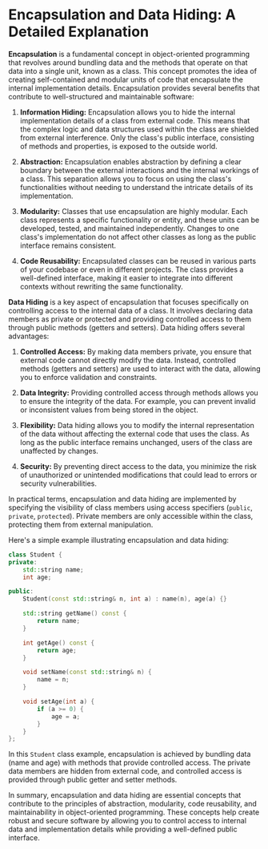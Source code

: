# Encapsulation and Data Hiding: A Detailed Explanation

**Encapsulation** is a fundamental concept in object-oriented programming that revolves around bundling data and the methods that operate on that data into a single unit, known as a class. This concept promotes the idea of creating self-contained and modular units of code that encapsulate the internal implementation details. Encapsulation provides several benefits that contribute to well-structured and maintainable software:

1. **Information Hiding:** Encapsulation allows you to hide the internal implementation details of a class from external code. This means that the complex logic and data structures used within the class are shielded from external interference. Only the class's public interface, consisting of methods and properties, is exposed to the outside world.

2. **Abstraction:** Encapsulation enables abstraction by defining a clear boundary between the external interactions and the internal workings of a class. This separation allows you to focus on using the class's functionalities without needing to understand the intricate details of its implementation.

3. **Modularity:** Classes that use encapsulation are highly modular. Each class represents a specific functionality or entity, and these units can be developed, tested, and maintained independently. Changes to one class's implementation do not affect other classes as long as the public interface remains consistent.

4. **Code Reusability:** Encapsulated classes can be reused in various parts of your codebase or even in different projects. The class provides a well-defined interface, making it easier to integrate into different contexts without rewriting the same functionality.

**Data Hiding** is a key aspect of encapsulation that focuses specifically on controlling access to the internal data of a class. It involves declaring data members as private or protected and providing controlled access to them through public methods (getters and setters). Data hiding offers several advantages:

1. **Controlled Access:** By making data members private, you ensure that external code cannot directly modify the data. Instead, controlled methods (getters and setters) are used to interact with the data, allowing you to enforce validation and constraints.

2. **Data Integrity:** Providing controlled access through methods allows you to ensure the integrity of the data. For example, you can prevent invalid or inconsistent values from being stored in the object.

3. **Flexibility:** Data hiding allows you to modify the internal representation of the data without affecting the external code that uses the class. As long as the public interface remains unchanged, users of the class are unaffected by changes.

4. **Security:** By preventing direct access to the data, you minimize the risk of unauthorized or unintended modifications that could lead to errors or security vulnerabilities.

In practical terms, encapsulation and data hiding are implemented by specifying the visibility of class members using access specifiers (`public`, `private`, `protected`). Private members are only accessible within the class, protecting them from external manipulation.

Here's a simple example illustrating encapsulation and data hiding:

```cpp
class Student {
private:
    std::string name;
    int age;

public:
    Student(const std::string& n, int a) : name(n), age(a) {}

    std::string getName() const {
        return name;
    }

    int getAge() const {
        return age;
    }

    void setName(const std::string& n) {
        name = n;
    }

    void setAge(int a) {
        if (a >= 0) {
            age = a;
        }
    }
};
```

In this `Student` class example, encapsulation is achieved by bundling data (name and age) with methods that provide controlled access. The private data members are hidden from external code, and controlled access is provided through public getter and setter methods.

In summary, encapsulation and data hiding are essential concepts that contribute to the principles of abstraction, modularity, code reusability, and maintainability in object-oriented programming. These concepts help create robust and secure software by allowing you to control access to internal data and implementation details while providing a well-defined public interface.